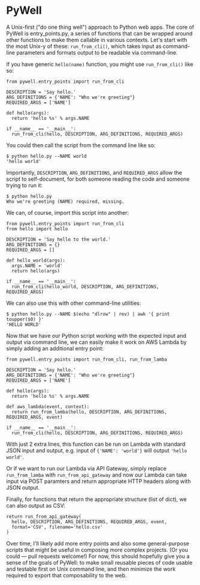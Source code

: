 # PyWell

A Unix-first ("do one thing well") approach to Python web apps. The core of PyWell is entry_points.py, a series of functions that can be wrapped around other functions to make them callable in various contexts. Let's start with the most Unix-y of these: `run_from_cli()`, which takes input as command-line parameters and formats output to be readable via command-line.

If you have generic `hello(name)` function, you might use `run_from_cli()` like so:

```
from pywell.entry_points import run_from_cli

DESCRIPTION = 'Say hello.'
ARG_DEFINITIONS = {'NAME': "Who we're greeting"}
REQUIRED_ARGS = ['NAME']

def hello(args):
  return 'hello %s' % args.NAME

if __name__ == '__main__':
  run_from_cli(hello, DESCRIPTION, ARG_DEFINITIONS, REQUIRED_ARGS)
```

You could then call the script from the command line like so:

```
$ python hello.py --NAME world
'hello world'
```

Importantly, `DESCRIPTION`, `ARG_DEFINITIONS`, and `REQUIRED_ARGS` allow the script to self-document, for both someone reading the code and someone trying to run it:

```
$ python hello.py
Who we're greeting (NAME) required, missing.
```

We can, of course, import this script into another:

```
from pywell.entry_points import run_from_cli
from hello import hello

DESCRIPTION = 'Say hello to the world.'
ARG_DEFINITIONS = {}
REQUIRED_ARGS = []

def hello_world(args):
  args.NAME = 'world'
  return hello(args)

if __name__ == '__main__':
  run_from_cli(hello_world, DESCRIPTION, ARG_DEFINITIONS, REQUIRED_ARGS)
```

We can also use this with other command-line utilities:

```
$ python hello.py --NAME $(echo "dlrow" | rev) | awk '{ print toupper($0) }'
'HELLO WORLD'
```

Now that we have our Python script working with the expected input and output via command line, we can easily make it work on AWS Lambda by simply adding an additional entry point:

```
from pywell.entry_points import run_from_cli, run_from_lamba

DESCRIPTION = 'Say hello.'
ARG_DEFINITIONS = {'NAME': "Who we're greeting"}
REQUIRED_ARGS = ['NAME']

def hello(args):
  return 'hello %s' % args.NAME

def aws_lambda(event, context):
  return run_from_lamba(hello, DESCRIPTION, ARG_DEFINITIONS, REQUIRED_ARGS, event)

if __name__ == '__main__':
  run_from_cli(hello, DESCRIPTION, ARG_DEFINITIONS, REQUIRED_ARGS)
```

With just 2 extra lines, this function can be run on Lambda with standard JSON input and output, e.g. input of `{'NAME': 'world'}` will output `'hello world'`.

Or if we want to run our Lambda via API Gateway, simply replace `run_from_lamba` with `run_from_api_gateway` and now our Lambda can take input via POST paramters and return appropriate HTTP headers along with JSON output.

Finally, for functions that return the appropriate structure (list of dict), we can also output as CSV:

```
return run_from_api_gateway(
  hello, DESCRIPTION, ARG_DEFINITIONS, REQUIRED_ARGS, event,
  format='CSV', filename='hello.csv'
)
```

Over time, I'll likely add more entry points and also some general-purpose scripts that might be useful in composing more complex projects. (Or you could — pull requests welcome!) For now, this should hopefully give you a sense of the goals of PyWell: to make small reusable pieces of code usable and testable first on Unix command line, and then minimize the work required to export that composability to the web.
